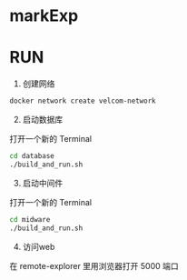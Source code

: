 # markExp

# RUN

1. 创建网络

```bash
docker network create velcom-network
```

2. 启动数据库

打开一个新的 Terminal

```bash
cd database
./build_and_run.sh
```

3. 启动中间件

打开一个新的 Terminal

```bash
cd midware
./build_and_run.sh
```

4. 访问web

在 remote-explorer 里用浏览器打开 5000 端口
